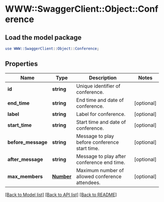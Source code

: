 # WWW::SwaggerClient::Object::Conference

## Load the model package
```perl
use WWW::SwaggerClient::Object::Conference;
```

## Properties
Name | Type | Description | Notes
------------ | ------------- | ------------- | -------------
**id** | **string** | Unique identifier of conference. | 
**end_time** | **string** | End time and date of conference. | [optional] 
**label** | **string** | Label for conference. | [optional] 
**start_time** | **string** | Start time and date of conference. | [optional] 
**before_message** | **string** | Message to play before conference start time. | [optional] 
**after_message** | **string** | Message to play after conference end time. | [optional] 
**max_members** | [**Number**](Number.md) | Maximum number of allowed conference attendees. | [optional] 

[[Back to Model list]](../README.md#documentation-for-models) [[Back to API list]](../README.md#documentation-for-api-endpoints) [[Back to README]](../README.md)


